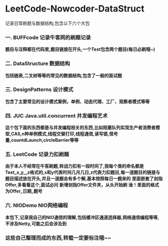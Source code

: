 # LeetCode-Nowcoder-DataStruct
记录日常刷题与数据结构,包含以下六个大包

### 一. BUFFcode 记录牛客网的刷题记录

**题目与注释都在代码里,题目链接在开头,一个Test包含两个题目(每日必刷哦~)**

### 二. DataStructure 数据结构

**包括链表,二叉树等等的常见的数据结构,包含了一般的面试题**

### 三. DesignPatterns 设计模式

**包含了主要常见的设计模式案例，单例、动态代理、工厂、观察者模式等等**

### 四. JUC Java.util.concurrent 并发编程艺术

**这个包下面的东西都是与并发编程相关的东西,比如阻塞队列实现生产者消费者模型,CAS,n种单例模式,线程交替打印,线程通信,读写锁,信号量,countdLaunch,circleBarrier等等**

### 五. LeetCode 记录力扣刷题

**由于本人不经常在牛客刷题,转战力扣有一段时间了,我每个类的命名都是Test_x_y__z格式的,x和y代表时间几月几日,z代表力扣题目,每一道题目的链接与题目描述放在开头,并且一道题会有多个解,基本按照每日一题来的**
**里面嵌套了剑指Offer,多看看这个,面试必问**
**新增剑指Offer文件夹，从头开始刷 淦！里面的格式为Offer_日期_题号**

### 六. NIODemo NIO网络编程

**本包下,记录我自己的NIO通信的理解,包括缓冲区通道选择器,网络通信编程等等,不涉及Netty,可能之后会涉及到**

### 这些自己整理而成的东西,转载一定要标注哦~~